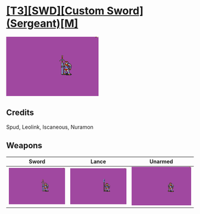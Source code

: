 # [\[T3\]\[SWD\]\[Custom Sword\]\(Sergeant\)\[M\]](./%5BT3%5D%5BSWD%5D%5BCustom%20Sword%5D(Sergeant)%5BM%5D)

<img src="./1.%20Sword/Sword_000.png" alt="[T3][SWD][Custom Sword](Sergeant)[M] standing" />

## Credits

Spud, Leolink, Iscaneous, Nuramon

## Weapons


|Sword |Lance |Unarmed |
|  :---: | :---: | :---: |
| <img alt="Sword animation" src="./1.%20Sword/Sword.gif" /> | <img alt="Lance animation" src="./2.%20Lance/Lance.gif" /> | <img alt="Unarmed animation" src="./8.%20Unarmed/Unarmed.gif" /> |
